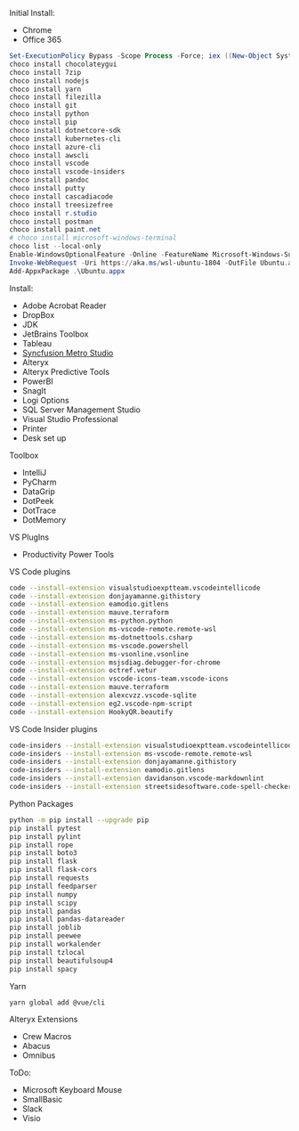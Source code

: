 Initial Install:
- Chrome
- Office 365

```powershell
Set-ExecutionPolicy Bypass -Scope Process -Force; iex ((New-Object System.Net.WebClient).DownloadString('https://chocolatey.org/install.ps1'))
choco install chocolateygui
choco install 7zip
choco install nodejs
choco install yarn
choco install filezilla
choco install git
choco install python
choco install pip
choco install dotnetcore-sdk
choco install kubernetes-cli
choco install azure-cli
choco install awscli
choco install vscode
choco install vscode-insiders
choco install pandoc
choco install putty
choco install cascadiacode
choco install treesizefree
choco install r.studio
choco install postman
choco install paint.net
# choco install microsoft-windows-terminal
choco list --local-only
Enable-WindowsOptionalFeature -Online -FeatureName Microsoft-Windows-Subsystem-Linux
Invoke-WebRequest -Uri https://aka.ms/wsl-ubuntu-1804 -OutFile Ubuntu.appx -UseBasicParsing
Add-AppxPackage .\Ubuntu.appx
```

Install:
- Adobe Acrobat Reader
- DropBox
- JDK
- JetBrains Toolbox
- Tableau
- [Syncfusion Metro Studio](https://www.syncfusion.com/downloads/metrostudio)
- Alteryx
- Alteryx Predictive Tools
- PowerBI
- SnagIt
- Logi Options
- SQL Server Management Studio
- Visual Studio Professional
- Printer
- Desk set up

Toolbox
- IntelliJ
- PyCharm
- DataGrip
- DotPeek
- DotTrace
- DotMemory

VS PlugIns
- Productivity Power Tools

VS Code plugins
```bash
code --install-extension visualstudioexptteam.vscodeintellicode
code --install-extension donjayamanne.githistory
code --install-extension eamodio.gitlens
code --install-extension mauve.terraform
code --install-extension ms-python.python
code --install-extension ms-vscode-remote.remote-wsl
code --install-extension ms-dotnettools.csharp
code --install-extension ms-vscode.powershell
code --install-extension ms-vsonline.vsonline
code --install-extension msjsdiag.debugger-for-chrome
code --install-extension octref.vetur
code --install-extension vscode-icons-team.vscode-icons
code --install-extension mauve.terraform
code --install-extension alexcvzz.vscode-sqlite
code --install-extension eg2.vscode-npm-script
code --install-extension HookyQR.beautify
```

VS Code Insider plugins
```bash
code-insiders --install-extension visualstudioexptteam.vscodeintellicode
code-insiders --install-extension ms-vscode-remote.remote-wsl
code-insiders --install-extension donjayamanne.githistory
code-insiders --install-extension eamodio.gitlens
code-insiders --install-extension davidanson.vscode-markdownlint
code-insiders --install-extension streetsidesoftware.code-spell-checker
```

Python Packages
```bash
python -m pip install --upgrade pip
pip install pytest
pip install pylint
pip install rope
pip install boto3
pip install flask
pip install flask-cors
pip install requests
pip install feedparser
pip install numpy
pip install scipy
pip install pandas
pip install pandas-datareader
pip install joblib
pip install peewee
pip install workalender
pip install tzlocal
pip install beautifulsoup4
pip install spacy
```

Yarn
```bash
yarn global add @vue/cli
```

Alteryx Extensions
- Crew Macros
- Abacus
- Omnibus

ToDo:
- Microsoft Keyboard Mouse
- SmallBasic
- Slack
- Visio
